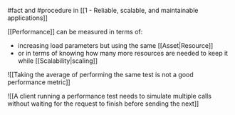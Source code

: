 #fact and #procedure in [[1 - Reliable, scalable, and maintainable applications]]

[[Performance]] can be measured in terms of:

- increasing load parameters but using the same [[Asset|Resource]]
- or in terms of knowing how many more resources are needed to keep it while [[Scalability|scaling]]

![[Taking the average of performing the same test is not a good performance metric]]

![[A client running a performance test needs to simulate multiple calls without waiting for the request to finish before sending the next]]
